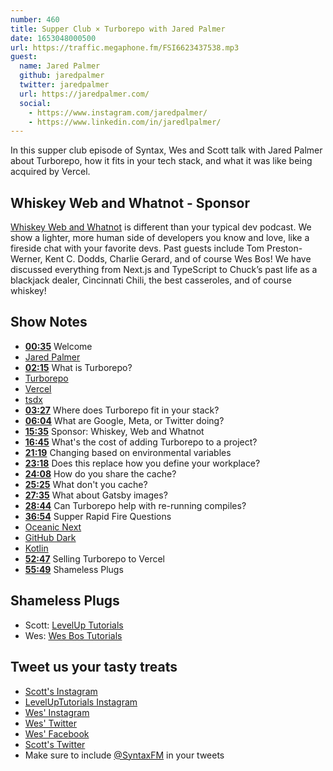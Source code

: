 ```yaml
---
number: 460
title: Supper Club × Turborepo with Jared Palmer
date: 1653048000500
url: https://traffic.megaphone.fm/FSI6623437538.mp3
guest:
  name: Jared Palmer
  github: jaredpalmer
  twitter: jaredpalmer
  url: https://jaredpalmer.com/
  social: 
    - https://www.instagram.com/jaredpalmer/
    - https://www.linkedin.com/in/jaredlpalmer/
---
```


In this supper club episode of Syntax, Wes and Scott talk with Jared Palmer about Turborepo, how it fits in your tech stack, and what it was like being acquired by Vercel.

## Whiskey Web and Whatnot  - Sponsor

[Whiskey Web and Whatnot](https://www.whiskeywebandwhatnot.fm) is different than your typical dev podcast. We show a lighter, more human side of developers you know and love, like a fireside chat with your favorite devs. Past guests include Tom Preston-Werner, Kent C. Dodds, Charlie Gerard, and of course Wes Bos! We have discussed everything from Next.js and TypeScript to Chuck’s past life as a blackjack dealer, Cincinnati Chili, the best casseroles, and of course whiskey!

## Show Notes

* **[00:35](#t=00:35)** Welcome
* [Jared Palmer](https://twitter.com/jaredpalmer)
* **[02:15](#t=02:15)** What is Turborepo?
* [Turborepo](https://turborepo.org)
* [Vercel](https://vercel.com)
* [tsdx](https://tsdx.io)
* **[03:27](#t=03:27)** Where does Turborepo fit in your stack?
* **[06:04](#t=06:04)** What are Google, Meta, or Twitter doing?
* **[15:35](#t=15:35)** Sponsor: Whiskey, Web and Whatnot
* **[16:45](#t=16:45)** What's the cost of adding Turborepo to a project?
* **[21:19](#t=21:19)** Changing based on environmental variables
* **[23:18](#t=23:18)** Does this replace how you define your workplace?
* **[24:08](#t=24:08)** How do you share the cache?
* **[25:25](#t=25:25)** What don't you cache?
* **[27:35](#t=27:35)** What about Gatsby images?
* **[28:44](#t=28:44)** Can Turborepo help with re-running compiles?
* **[36:54](#t=36:54)** Supper Rapid Fire Questions
* [Oceanic Next](https://github.com/mhartington/oceanic-next)
* [GitHub Dark](https://github.com/StylishThemes/Github-Dark)
* [Kotlin](https://kotlinlang.org)
* **[52:47](#t=52:47)** Selling Turborepo to Vercel
* **[55:49](#t=55:49)** Shameless Plugs

## Shameless Plugs

* Scott: [LevelUp Tutorials](https://leveluptutorials.com/tutorials/keystone-js/introduction)
* Wes: [Wes Bos Tutorials](https://wesbos.com/courses)

## Tweet us your tasty treats

* [Scott's Instagram](https://www.instagram.com/stolinski/)
* [LevelUpTutorials Instagram](https://www.instagram.com/LevelUpTutorials/)
* [Wes' Instagram](https://www.instagram.com/wesbos/)
* [Wes' Twitter](https://twitter.com/wesbos)
* [Wes' Facebook](https://www.facebook.com/wesbos.developer)
* [Scott's Twitter](https://twitter.com/stolinski)
* Make sure to include [@SyntaxFM](https://twitter.com/SyntaxFM) in your tweets
